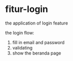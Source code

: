 # fitur-login
the application of login feature

the login flow:
1. fill in email and password
2. validating
3. show the beranda page
